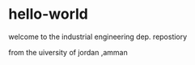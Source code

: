 # hello-world
welcome to the industrial engineering dep. repostiory 

from the uiversity of jordan ,amman
